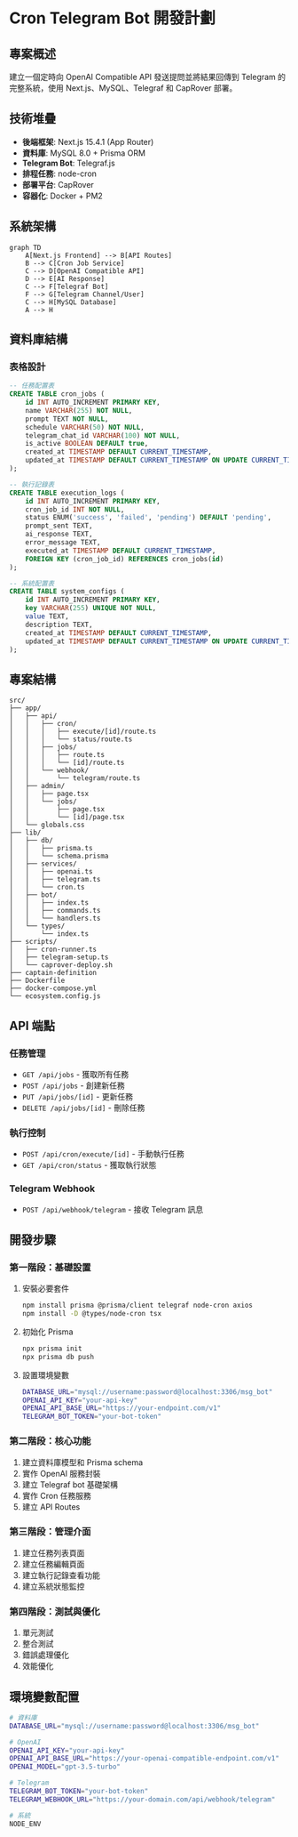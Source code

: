# Cron Telegram Bot 開發計劃

## 專案概述
建立一個定時向 OpenAI Compatible API 發送提問並將結果回傳到 Telegram 的完整系統，使用 Next.js、MySQL、Telegraf 和 CapRover 部署。

## 技術堆疊
- **後端框架**: Next.js 15.4.1 (App Router)
- **資料庫**: MySQL 8.0 + Prisma ORM
- **Telegram Bot**: Telegraf.js
- **排程任務**: node-cron
- **部署平台**: CapRover
- **容器化**: Docker + PM2

## 系統架構

```mermaid
graph TD
    A[Next.js Frontend] --> B[API Routes]
    B --> C[Cron Job Service]
    C --> D[OpenAI Compatible API]
    D --> E[AI Response]
    C --> F[Telegraf Bot]
    F --> G[Telegram Channel/User]
    C --> H[MySQL Database]
    A --> H
```

## 資料庫結構

### 表格設計
```sql
-- 任務配置表
CREATE TABLE cron_jobs (
    id INT AUTO_INCREMENT PRIMARY KEY,
    name VARCHAR(255) NOT NULL,
    prompt TEXT NOT NULL,
    schedule VARCHAR(50) NOT NULL,
    telegram_chat_id VARCHAR(100) NOT NULL,
    is_active BOOLEAN DEFAULT true,
    created_at TIMESTAMP DEFAULT CURRENT_TIMESTAMP,
    updated_at TIMESTAMP DEFAULT CURRENT_TIMESTAMP ON UPDATE CURRENT_TIMESTAMP
);

-- 執行記錄表
CREATE TABLE execution_logs (
    id INT AUTO_INCREMENT PRIMARY KEY,
    cron_job_id INT NOT NULL,
    status ENUM('success', 'failed', 'pending') DEFAULT 'pending',
    prompt_sent TEXT,
    ai_response TEXT,
    error_message TEXT,
    executed_at TIMESTAMP DEFAULT CURRENT_TIMESTAMP,
    FOREIGN KEY (cron_job_id) REFERENCES cron_jobs(id)
);

-- 系統配置表
CREATE TABLE system_configs (
    id INT AUTO_INCREMENT PRIMARY KEY,
    key VARCHAR(255) UNIQUE NOT NULL,
    value TEXT,
    description TEXT,
    created_at TIMESTAMP DEFAULT CURRENT_TIMESTAMP,
    updated_at TIMESTAMP DEFAULT CURRENT_TIMESTAMP ON UPDATE CURRENT_TIMESTAMP
);
```

## 專案結構

```
src/
├── app/
│   ├── api/
│   │   ├── cron/
│   │   │   ├── execute/[id]/route.ts
│   │   │   └── status/route.ts
│   │   ├── jobs/
│   │   │   ├── route.ts
│   │   │   └── [id]/route.ts
│   │   └── webhook/
│   │       └── telegram/route.ts
│   ├── admin/
│   │   ├── page.tsx
│   │   └── jobs/
│   │       ├── page.tsx
│   │       └── [id]/page.tsx
│   └── globals.css
├── lib/
│   ├── db/
│   │   ├── prisma.ts
│   │   └── schema.prisma
│   ├── services/
│   │   ├── openai.ts
│   │   ├── telegram.ts
│   │   └── cron.ts
│   ├── bot/
│   │   ├── index.ts
│   │   ├── commands.ts
│   │   └── handlers.ts
│   └── types/
│       └── index.ts
├── scripts/
│   ├── cron-runner.ts
│   ├── telegram-setup.ts
│   └── caprover-deploy.sh
├── captain-definition
├── Dockerfile
├── docker-compose.yml
└── ecosystem.config.js
```

## API 端點

### 任務管理
- `GET /api/jobs` - 獲取所有任務
- `POST /api/jobs` - 創建新任務
- `PUT /api/jobs/[id]` - 更新任務
- `DELETE /api/jobs/[id]` - 刪除任務

### 執行控制
- `POST /api/cron/execute/[id]` - 手動執行任務
- `GET /api/cron/status` - 獲取執行狀態

### Telegram Webhook
- `POST /api/webhook/telegram` - 接收 Telegram 訊息

## 開發步驟

### 第一階段：基礎設置
1. 安裝必要套件
   ```bash
   npm install prisma @prisma/client telegraf node-cron axios
   npm install -D @types/node-cron tsx
   ```

2. 初始化 Prisma
   ```bash
   npx prisma init
   npx prisma db push
   ```

3. 設置環境變數
   ```bash
   DATABASE_URL="mysql://username:password@localhost:3306/msg_bot"
   OPENAI_API_KEY="your-api-key"
   OPENAI_API_BASE_URL="https://your-endpoint.com/v1"
   TELEGRAM_BOT_TOKEN="your-bot-token"
   ```

### 第二階段：核心功能
1. 建立資料庫模型和 Prisma schema
2. 實作 OpenAI 服務封裝
3. 建立 Telegraf bot 基礎架構
4. 實作 Cron 任務服務
5. 建立 API Routes

### 第三階段：管理介面
1. 建立任務列表頁面
2. 建立任務編輯頁面
3. 建立執行記錄查看功能
4. 建立系統狀態監控

### 第四階段：測試與優化
1. 單元測試
2. 整合測試
3. 錯誤處理優化
4. 效能優化

## 環境變數配置

```bash
# 資料庫
DATABASE_URL="mysql://username:password@localhost:3306/msg_bot"

# OpenAI
OPENAI_API_KEY="your-api-key"
OPENAI_API_BASE_URL="https://your-openai-compatible-endpoint.com/v1"
OPENAI_MODEL="gpt-3.5-turbo"

# Telegram
TELEGRAM_BOT_TOKEN="your-bot-token"
TELEGRAM_WEBHOOK_URL="https://your-domain.com/api/webhook/telegram"

# 系統
NODE_ENV